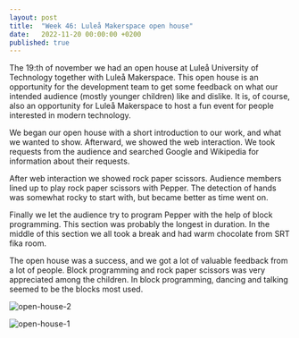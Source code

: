 ```yaml
---
layout: post
title:  "Week 46: Luleå Makerspace open house"
date:   2022-11-20 00:00:00 +0200
published: true
---
```


The 19:th of november we had an open house at Luleå University of Technology together with 
Luleå Makerspace. This open house is an opportunity for the development team to get some
feedback on what our intended audience (mostly younger children) like and dislike. It is,
of course, also an opportunity for Luleå Makerspace to host a fun event for people interested
in modern technology.

We began our open house with a short introduction to our work, and what we wanted to show.
Afterward, we showed the web interaction. We took requests from the audience and searched
Google and Wikipedia for information about their requests. 

After web interaction we showed rock paper scissors. Audience members lined up to play rock
paper scissors with Pepper. The detection of hands was somewhat rocky to start with, but became
better as time went on.

Finally we let the audience try to program Pepper with the help of block programming. This
section was probably the longest in duration. In the middle of this section we all took a 
break and had warm chocolate from SRT fika room.

The open house was a success, and we got a lot of valuable feedback from a lot of people.
Block programming and rock paper scissors was very appreciated among the children.
In block programming, dancing and talking seemed to be the blocks most used. 

![open-house-2](/blog-site/images/open-house-2.jpg)
<br>

![open-house-1](/blog-site/images/open-house-1.jpg)
